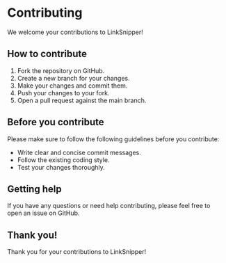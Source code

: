 # Contributing

We welcome your contributions to LinkSnipper!

## How to contribute

1. Fork the repository on GitHub.
2. Create a new branch for your changes.
3. Make your changes and commit them.
4. Push your changes to your fork.
5. Open a pull request against the main branch.

## Before you contribute

Please make sure to follow the following guidelines before you contribute:

-   Write clear and concise commit messages.
-   Follow the existing coding style.
-   Test your changes thoroughly.

## Getting help

If you have any questions or need help contributing, please feel free to open an issue on GitHub.

## Thank you!

Thank you for your contributions to LinkSnipper!
